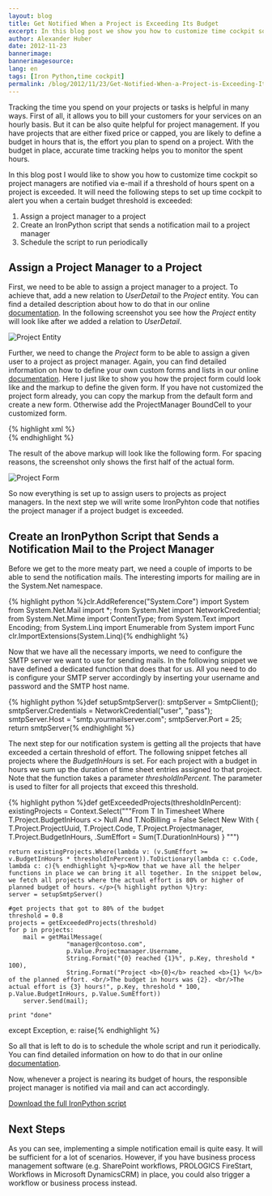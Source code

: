 ```yaml
---
layout: blog
title: Get Notified When a Project is Exceeding Its Budget
excerpt: In this blog post we show you how to customize time cockpit so that project managers are notified via e-mail if a threshold of hours spent on a project is exceeded.
author: Alexander Huber
date: 2012-11-23
bannerimage: 
bannerimagesource: 
lang: en
tags: [Iron Python,time cockpit]
permalink: /blog/2012/11/23/Get-Notified-When-a-Project-is-Exceeding-Its-Budget
---
```


<p>Tracking the time you spend on your projects or tasks is helpful in many ways. First of all, it allows you to bill your customers for your services on an hourly basis. But it can be also quite helpful for project management. If you have projects that are either fixed price or capped, you are likely to define a budget in hours that is, the effort you plan to spend on a project. With the budget in place, accurate time tracking helps you to monitor the spent hours.</p><p>In this blog post I would like to show you how to customize time cockpit so project managers are notified via e-mail if a threshold of hours spent on a project is exceeded. It will need the following steps to set up time cockpit to alert you when a certain budget threshold is exceeded:</p><ol>
  <li>Assign a project manager to a project</li>
  <li>Create an IronPython script that sends a notification mail to a project manager</li>
  <li>Schedule the script to run periodically</li>
</ol><h2>Assign a Project Manager to a Project</h2><p>First, we need to be able to assign a project manager to a project. To achieve that, add a new relation to <em>UserDetail</em> to the <em>Project</em> entity. You can find a detailed description about how to do that in our online <a href="http://help.timecockpit.com/?topic=html/c64adad3-3ddb-49a9-b7f8-c9eff1a984ac.htm" title="Online Documenation">documentation</a>. In the following screenshot you see how the <em>Project</em> entity will look like after we added a relation to <em>UserDetail</em>.</p><p>
  <img src="{{site.baseurl}}/content/Blog Assets/Projectmanager.png" title="Project Entity" alt="Project Entity" />
</p><p>Further, we need to change the <em>Project</em> form to be able to assign a given user to a project as project manager. Again, you can find detailed information on how to define your own custom forms and lists in our online <a href="http://help.timecockpit.com/?topic=html/e50f3f06-9cfd-4dc2-bdeb-c56039045465.htm" title="Online Documenation">documentation</a>. Here I just like to show you how the project form could look like and the markup to define the given form. If you have not customized the project form already, you can copy the markup from the default form and create a new form. Otherwise add the ProjectManager BoundCell to your customized form.</p>{% highlight xml %}<Form ModelEntityName="APP_Project" xmlns="clr-namespace:TimeCockpit.Data.DataModel.View;assembly=TimeCockpit.Data">
  <Tab Header="Project">
    <Section Header="General">
      <SectionColumn>
        <BoundCell Content="=Current.APP_Customer" />
        <BoundCell Content="=Current.APP_Code" />
        <BoundCell Content="=Current.APP_ProjectName" />
        <BoundCell Content="=Current.USR_Projectmanager" />
        <BoundCell Content="=Current.APP_ExternalProjectCode" />
        <BoundCell Content="=Current.APP_StartDate" />
        <BoundCell Content="=Current.APP_EndDate" />
        <BoundCell Content="=Current.APP_Description" />
        <BoundCell Content="=Current.APP_Closed" />
      </SectionColumn>
    </Section>
    <Section Header="Budget">
      <SectionColumn>
        <BoundCell Content="=Current.APP_BudgetInHours" />
        <BoundCell Content="=Current.APP_Budget" />
      </SectionColumn>
    </Section>
    <Section Header="Billing">
      <SectionColumn>
        <BoundCell Content="=Current.APP_Billable" />
        <BoundCell Content="=Current.APP_FixedPrice" />
        <BoundCell Content="=Current.APP_HourlyRateCustomer" />
        <BoundCell Content="=Current.APP_HourlyRate" />
        <BoundCell Content="=Current.APP_InvoicingRules" />
      </SectionColumn>
    </Section>
  </Tab>
  <BackReferenceTab BackReference="Invoices" />
</Form>{% endhighlight %}<p>The result of the above markup will look like the following form. For spacing reasons, the screenshot only shows the first half of the actual form.</p><p>
  <img src="{{site.baseurl}}/content/Blog Assets/ProjectForm.png" alt="Project Form" title="Project Form" />
</p><p>So now everything is set up to assign users to projects as project managers. In the next step we will write some IronPyhton code that notifies the project manager if a project budget is exceeded.</p><h2>Create an IronPython Script that Sends a Notification Mail to the Project Manager</h2><p>Before we get to the more meaty part, we need a couple of imports to be able to send the notification mails. The interesting imports for mailing are in the System.Net namespace. </p>{% highlight python %}clr.AddReference("System.Core")
import System
from System.Net.Mail import *;
from System.Net import NetworkCredential;
from System.Net.Mime import ContentType;
from System.Text import Encoding;
from System.Linq import Enumerable
from System import Func
clr.ImportExtensions(System.Linq){% endhighlight %}<p>Now that we have all the necessary imports, we need to configure the SMTP server we want to use for sending mails. In the following snippet we have defined a dedicated function that does that for us. All you need to do is configure your SMTP server accordingly by inserting your username and password and the SMTP host name.</p>{% highlight python %}def setupSmtpServer():
    smtpServer = SmtpClient();
    smtpServer.Credentials = NetworkCredential("user", "pass");
    smtpServer.Host = "smtp.yourmailserver.com";
    smtpServer.Port = 25;
    return smtpServer{% endhighlight %}<p>The next step for our notification system is getting all the projects that have exceeded a certain threshold of effort. The following snippet fetches all projects where the <em>BudgetInHours</em> is set. For each project with a budget in hours we sum up the duration of time sheet entries assigned to that project. Note that the function takes a parameter <em>thresholdInPercent</em>. The parameter is used to filter for all projects that exceed this threshold.</p>{% highlight python %}def getExceededProjects(thresholdInPercent):
    existingProjects = Context.Select("""From T In Timesheet
        Where T.Project.BudgetInHours <> Null And T.NoBilling = False
        Select New With
        {
            T.Project.ProjectUuid,
            T.Project.Code,
            T.Project.Projectmanager,
            T.Project.BudgetInHours,
            .SumEffort = Sum(T.DurationInHours)
        }
        """)
    
    return existingProjects.Where(lambda v: (v.SumEffort >= v.BudgetInHours * thresholdInPercent)).ToDictionary(lambda c: c.Code, lambda c: c){% endhighlight %}<p>Now that we have all the helper functions in place we can bring it all together. In the snippet below, we fetch all projects where the actual effort is 80% or higher of planned budget of hours. </p>{% highlight python %}try:
    server = setupSmtpServer()
    
    #get projects that got to 80% of the budget
    threshold = 0.8
    projects = getExceededProjects(threshold)
    for p in projects:
        mail = getMailMessage( 
                    "manager@contoso.com", 
                    p.Value.Projectmanager.Username,  
                    String.Format("{0} reached {1}%", p.Key, threshold * 100),  
                    String.Format("Project <b>{0}</b> reached <b>{1} %</b> of the planned effort. <br/>The budget in hours was {2}. <br/>The actual effort is {3} hours!", p.Key, threshold * 100, p.Value.BudgetInHours, p.Value.SumEffort))
        server.Send(mail);

    print "done"
except Exception, e:
    raise{% endhighlight %}<p>So all that is left to do is to schedule the whole script and run it periodically. You can find detailed information on how to do that in our online <a href="http://help.timecockpit.com/?topic=html/7c78b76a-2526-4408-accc-ccae19bbca45.htm" title="Online Documentation">documentation</a>.</p><p>Now, whenever a project is nearing its budget of hours, the responsible project manager is notified via mail and can act accordingly. </p><p>
  <a href="{{site.baseurl}}/content/images/blog/2012/11/NotifyProjectManager.py" title="Notify Project Manager">Download the full IronPython script</a>
</p><h2>Next Steps</h2><p>As you can see, implementing a simple notification email is quite easy. It will be sufficient for a lot of scenarios. However, if you have business process management software (e.g. SharePoint workflows, PROLOGICS FireStart, Workflows in Microsoft DynamicsCRM) in place, you could also trigger a workflow or business process instead.</p>